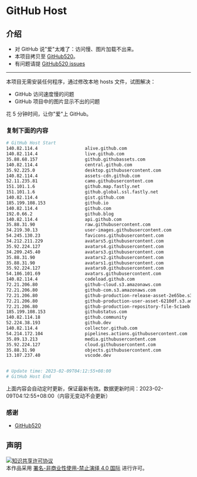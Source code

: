 # GitHub Host
## 介绍
- 对 GitHub 说"爱"太难了：访问慢、图片加载不出来。
- 本项目拷贝至 [GitHub520](https://github.com/521xueweihan/GitHub520)。
- 有问题请提 [GitHub520 issues](https://github.com/521xueweihan/GitHub520/issues/new)

---

本项目无需安装任何程序，通过修改本地 hosts 文件，试图解决：
- GitHub 访问速度慢的问题
- GitHub 项目中的图片显示不出的问题

花 5 分钟时间，让你"爱"上 GitHub。

### 复制下面的内容
```bash
# GitHub Host Start
140.82.114.4                  alive.github.com
140.82.114.4                  live.github.com
35.88.68.157                  github.githubassets.com
140.82.114.4                  central.github.com
35.92.225.0                   desktop.githubusercontent.com
140.82.114.4                  assets-cdn.github.com
52.11.235.81                  camo.githubusercontent.com
151.101.1.6                   github.map.fastly.net
151.101.1.6                   github.global.ssl.fastly.net
140.82.114.4                  gist.github.com
185.199.108.153               github.io
140.82.114.4                  github.com
192.0.66.2                    github.blog
140.82.114.4                  api.github.com
35.88.31.90                   raw.githubusercontent.com
34.219.30.13                  user-images.githubusercontent.com
54.245.130.23                 favicons.githubusercontent.com
34.212.211.229                avatars5.githubusercontent.com
35.92.224.127                 avatars4.githubusercontent.com
34.209.245.40                 avatars3.githubusercontent.com
35.88.31.90                   avatars2.githubusercontent.com
35.88.31.90                   avatars1.githubusercontent.com
35.92.224.127                 avatars0.githubusercontent.com
54.186.101.69                 avatars.githubusercontent.com
140.82.114.4                  codeload.github.com
72.21.206.80                  github-cloud.s3.amazonaws.com
72.21.206.80                  github-com.s3.amazonaws.com
72.21.206.80                  github-production-release-asset-2e65be.s3.amazonaws.com
72.21.206.80                  github-production-user-asset-6210df.s3.amazonaws.com
72.21.206.80                  github-production-repository-file-5c1aeb.s3.amazonaws.com
185.199.108.153               githubstatus.com
140.82.114.18                 github.community
52.224.38.193                 github.dev
140.82.114.4                  collector.github.com
54.214.172.104                pipelines.actions.githubusercontent.com
35.89.13.213                  media.githubusercontent.com
35.92.224.127                 cloud.githubusercontent.com
35.88.31.90                   objects.githubusercontent.com
13.107.237.40                 vscode.dev


# Update time: 2023-02-09T04:12:55+08:00
# GitHub Host End

```
上面内容会自动定时更新，保证最新有效。数据更新时间：2023-02-09T04:12:55+08:00（内容无变动不会更新）

### 感谢

- [GitHub520](https://github.com/521xueweihan/GitHub520)

## 声明
<a rel="license" href="https://creativecommons.org/licenses/by-nc-nd/4.0/deed.zh"><img alt="知识共享许可协议" style="border-width: 0" src="https://licensebuttons.net/l/by-nc-nd/4.0/88x31.png"></a><br>本作品采用 <a rel="license" href="https://creativecommons.org/licenses/by-nc-nd/4.0/deed.zh">署名-非商业性使用-禁止演绎 4.0 国际</a> 进行许可。